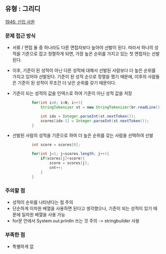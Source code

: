 ## 유형 : 그리디
[1946: 신입 사원](https://www.acmicpc.net/problem/1946)

### 문제 접근 방식
  - 서류 / 면접 둘 중 하나라도 다른 면접자보다 높아야 선발이 된다. 따라서 하나의 성적을 기준으로 잡고 정렬하게 되면, 가장 높은 순위를 가지고 있는 첫 면접자는 선발된다.
  - 이후, 기준이 된 성적이 아닌 다른 성적에 대해서 선발된 사람보다 더 높은 순위를 가지고 있어야 선발된다. 기준이 된 성적 순으로 정렬을 했기 때문에, 이후의 사람들은 기준이 된 성적이 무조건 더 낮은 순위를 갖기 때문이다. 

  - 기준이 되는 성적의 값을 인덱스로 하여 기준이 아닌 성적 값을 저장
``` Java
            for(int i=0; i<N; i++){
                StringTokenizer st = new StringTokenizer(br.readLine());

                int idx = Integer.parseInt(st.nextToken());
                scores[idx-1] = Integer.parseInt(st.nextToken());
            }
```

  - 선발된 사람의 성적을 기준으로 하여 더 높은 순위를 갖는 사람을 선택하여 선발
``` Java
            int score = scores[0];

            for(int j=1; j<scores.length; j++){
                if(scores[j]<score){
                    score = scores[j];
                    cnt++;
                }
            }
```

### 주의할 점
  - 성적이 순위를 나타낸다는 점 주의
  - 단순하게 이차원 배열을 사용하면 된다고 생각했으나, 기준이 되는 성적이 있기 때문에 일차원 배열을 사용 가능
  - for문 안에서 System.out.println 쓰는 것 주의 -> stringbuilder 사용

### 부족한 점
  - 특별하게 없
